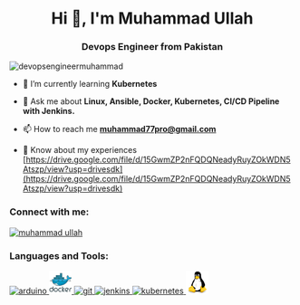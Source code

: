 <h1 align="center">Hi 👋, I'm Muhammad Ullah</h1>
<h3 align="center">Devops Engineer from Pakistan</h3>

<p align="left"> <img src="https://komarev.com/ghpvc/?username=devopsengineermuhammad&label=Profile%20views&color=0e75b6&style=flat" alt="devopsengineermuhammad" /> </p>

- 🌱 I’m currently learning **Kubernetes**

- 💬 Ask me about **Linux, Ansible, Docker, Kubernetes, CI/CD Pipeline with Jenkins.**

- 📫 How to reach me **muhammad77pro@gmail.com**

- 📄 Know about my experiences [https://drive.google.com/file/d/15GwmZP2nFQDQNeadyRuyZOkWDN5Atszp/view?usp=drivesdk](https://drive.google.com/file/d/15GwmZP2nFQDQNeadyRuyZOkWDN5Atszp/view?usp=drivesdk)

<h3 align="left">Connect with me:</h3>
<p align="left">
<a href="https://linkedin.com/in/muhammad ullah" target="blank"><img align="center" src="https://raw.githubusercontent.com/rahuldkjain/github-profile-readme-generator/master/src/images/icons/Social/linked-in-alt.svg" alt="muhammad ullah" height="30" width="40" /></a>
</p>

<h3 align="left">Languages and Tools:</h3>
<p align="left"> <a href="https://www.arduino.cc/" target="_blank" rel="noreferrer"> <img src="https://cdn.worldvectorlogo.com/logos/arduino-1.svg" alt="arduino" width="40" height="40"/> </a> <a href="https://www.docker.com/" target="_blank" rel="noreferrer"> <img src="https://raw.githubusercontent.com/devicons/devicon/master/icons/docker/docker-original-wordmark.svg" alt="docker" width="40" height="40"/> </a> <a href="https://git-scm.com/" target="_blank" rel="noreferrer"> <img src="https://www.vectorlogo.zone/logos/git-scm/git-scm-icon.svg" alt="git" width="40" height="40"/> </a> <a href="https://www.jenkins.io" target="_blank" rel="noreferrer"> <img src="https://www.vectorlogo.zone/logos/jenkins/jenkins-icon.svg" alt="jenkins" width="40" height="40"/> </a> <a href="https://kubernetes.io" target="_blank" rel="noreferrer"> <img src="https://www.vectorlogo.zone/logos/kubernetes/kubernetes-icon.svg" alt="kubernetes" width="40" height="40"/> </a> <a href="https://www.linux.org/" target="_blank" rel="noreferrer"> <img src="https://raw.githubusercontent.com/devicons/devicon/master/icons/linux/linux-original.svg" alt="linux" width="40" height="40"/> 
